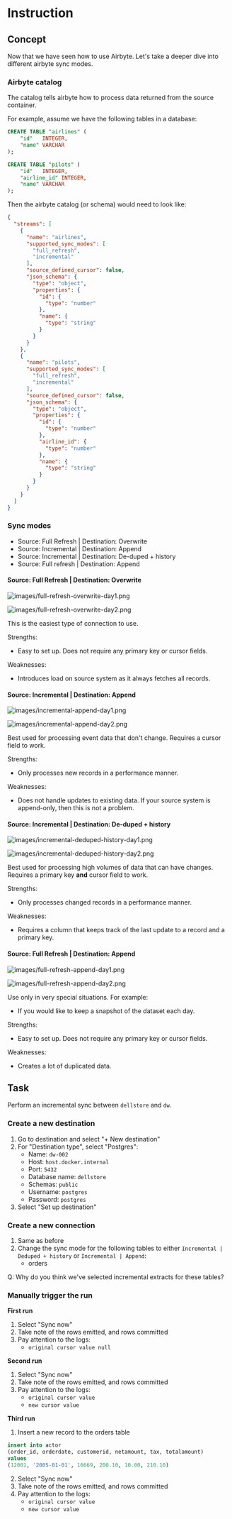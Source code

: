 # Instruction 

## Concept 

Now that we have seen how to use Airbyte. Let's take a deeper dive into different airbyte sync modes. 

### Airbyte catalog 

The catalog tells airbyte how to process data returned from the source container. 

For example, assume we have the following tables in a database: 

```sql
CREATE TABLE "airlines" (
    "id"   INTEGER,
    "name" VARCHAR
);

CREATE TABLE "pilots" (
    "id"   INTEGER,
    "airline_id" INTEGER,
    "name" VARCHAR
);
```

Then the airbyte catalog (or schema) would need to look like: 

```json
{
  "streams": [
    {
      "name": "airlines",
      "supported_sync_modes": [
        "full_refresh",
        "incremental"
      ],
      "source_defined_cursor": false,
      "json_schema": {
        "type": "object",
        "properties": {
          "id": {
            "type": "number"
          },
          "name": {
            "type": "string"
          }
        }
      }
    },
    {
      "name": "pilots",
      "supported_sync_modes": [
        "full_refresh",
        "incremental"
      ],
      "source_defined_cursor": false,
      "json_schema": {
        "type": "object",
        "properties": {
          "id": {
            "type": "number"
          },
          "airline_id": {
            "type": "number"
          },
          "name": {
            "type": "string"
          }
        }
      }
    }
  ]
}
```

###  Sync modes 
- Source: Full Refresh | Destination: Overwrite 
- Source: Incremental | Destination: Append
- Source: Incremental | Destination: De-duped + history 
- Source: Full refresh | Destination: Append

#### Source: Full Refresh | Destination: Overwrite 

![images/full-refresh-overwrite-day1.png](images/full-refresh-overwrite-day1.png)

![images/full-refresh-overwrite-day2.png](images/full-refresh-overwrite-day2.png)

This is the easiest type of connection to use. 

Strengths: 
- Easy to set up. Does not require any primary key or cursor fields. 

Weaknesses: 
- Introduces load on source system as it always fetches all records. 


#### Source: Incremental | Destination: Append

![images/incremental-append-day1.png](images/incremental-append-day1.png)

![images/incremental-append-day2.png](images/incremental-append-day2.png)

Best used for processing event data that don't change. Requires a cursor field to work. 

Strengths: 
- Only processes new records in a performance manner. 

Weaknesses: 
- Does not handle updates to existing data. If your source system is append-only, then this is not a problem. 

#### Source: Incremental | Destination: De-duped + history 

![images/incremental-deduped-history-day1.png](images/incremental-deduped-history-day1.png)

![images/incremental-deduped-history-day2.png](images/incremental-deduped-history-day2.png)

Best used for processing high volumes of data that can have changes. Requires a primary key **and** cursor field to work. 

Strengths: 
- Only processes changed records in a performance manner. 

Weaknesses: 
- Requires a column that keeps track of the last update to a record and a primary key. 

#### Source: Full Refresh | Destination: Append 

![images/full-refresh-append-day1.png](images/full-refresh-append-day1.png)

![images/full-refresh-append-day2.png](images/full-refresh-append-day2.png)

Use only in very special situations. For example: 
- If you would like to keep a snapshot of the dataset each day. 

Strengths: 
- Easy to set up. Does not require any primary key or cursor fields. 

Weaknesses: 
- Creates a lot of duplicated data. 


## Task 

Perform an incremental sync between `dellstore` and `dw`.

### Create a new destination 

1. Go to destination and select "+ New destination" 
2. For "Destination type", select "Postgres": 
    - Name: `dw-002`
    - Host: `host.docker.internal` 
    - Port: `5432`
    - Database name: `dellstore` 
    - Schemas: `public` 
    - Username: `postgres`
    - Password: `postgres` 
3. Select "Set up destination" 


### Create a new connection 

1. Same as before
2. Change the sync mode for the following tables to either `Incremental | Deduped + history` or `Incremental | Append`: 
    - orders 

Q: Why do you think we've selected incremental extracts for these tables? 

### Manually trigger the run 

**First run**

1. Select "Sync now" 
2. Take note of the rows emitted, and rows committed 
3. Pay attention to the logs: 
    - `original cursor value null` 

**Second run**

1. Select "Sync now" 
2. Take note of the rows emitted, and rows committed 
3. Pay attention to the logs: 
    - `original cursor value` 
    - `new cursor value` 

**Third run**

1. Insert a new record to the orders table 

```sql
insert into actor 
(order_id, orderdate, customerid, netamount, tax, totalamount)
values
(12001, '2005-01-01', 16669, 200.10, 10.00, 210.10)
```

2. Select "Sync now" 
3. Take note of the rows emitted, and rows committed 
4. Pay attention to the logs: 
    - `original cursor value` 
    - `new cursor value` 
